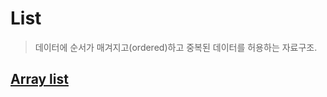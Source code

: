 # List

> 데이터에 순서가 매겨지고(ordered)하고 중복된 데이터를 허용하는 자료구조.

## [Array list][arrayListLink]

[arrayListLink]: <./ArrayList.md>
